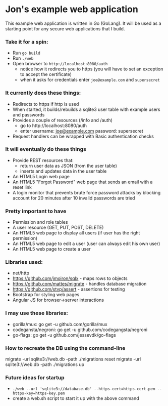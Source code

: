 # Jon's example web application 

This example web application is written in Go (GoLang).  It will be used as a starting point for any secure web applications that I build. 

### Take it for a spin:
* Run `go build`
* Run `./web`
* Open browser to `http://localhost:8080/auth`
  * notice how it redirects you to https (you will have to set an exception to accept the certificate)
  * when it asks for credentials enter `joe@example.com` and `supersecret`

### It currently does these things:
* Redirects to https if http is used
* When started, it builds/rebuilds a sqlite3 user table with example users and passwords
* Provides a couple of resources (/info and /auth)
  * go to http://localhost:8080/auth
  * enter username: joe@example.com password: supersecret
* Request handlers can be wrapped with Basic authentication checks

### It will eventually do these things
* Provide REST resources that:
  * return user data as JSON (from the user table)
  * inserts and updates data in the user table
* An HTML5 Login web page
* An HTML5 "Forgot Password" web page that sends an email with a reset link
* A login monitor that prevents brute force password attacks by blocking account for 20 minutes after 10 invalid passwords are tried

### Pretty important to have
* Permission and role tables
* A user resource (GET, PUT, POST, DELETE)
* An HTML5 web page to display all users (if user has the right permission)
* An HTML5 web page to edit a user (user can always edit his own user)
* An HTML5 web page to create a user

### Libraries used:
* net/http          
* https://github.com/jmoiron/sqlx - maps rows to objects
* https://github.com/mattes/migrate - handles database migration
* https://github.com/stvp/assert - assertions for testing
* Bootstrap for styling web pages
* Angular JS for browser->server interactions

### I may use these libraries:
* gorilla/mux:        go get -u github.com/gorilla/mux
* codegansta/negroni: go get -u github.com/codegangsta/negroni
* go-flags:           go get -u github.com/jessevdk/go-flags

### How to recreate the DB using the command-line
migrate -url sqlite3://web.db -path ./migrations reset
migrate -url sqlite3://web.db -path ./migrations up

### Future ideas for startup
* `./web --url 'sqlite3://database.db' --https-cert=https-cert.pem --https-key=https-key.pem`
* create a web.sh script to start it up with the above command
